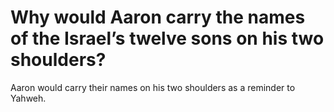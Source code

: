 # Why would Aaron carry the names of the Israel’s twelve sons on his two shoulders?

Aaron would carry their names on his two shoulders as a reminder to Yahweh.
